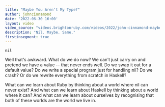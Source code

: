 ```yaml
---
title: "Maybe You Aren’t My Type?"
author: johncinnamond
date: '2022-06-30 16:00'
layout: video
video_source: "videos.brightonruby.com/videos/2022/john-cinnamond-maybe-youre-not-my-type.mp4"
description: "Nil. Maybe. Same."
firstinsegment: true
---
```


`nil`

Well that's awkward. What do we do now? We can't just carry on and pretend we have a value -- that never ends well. Do we swap it out for a default value? Do we write a special program just for handling nil? Do we crash? Or do we rewrite everything from scratch in Haskell?

What can we learn about Ruby by thinking about a world where nil can never exist? And what can we learn about Haskell by thinking about a world where it can? And what can we learn about ourselves by recognising that both of these worlds are the world we live in.